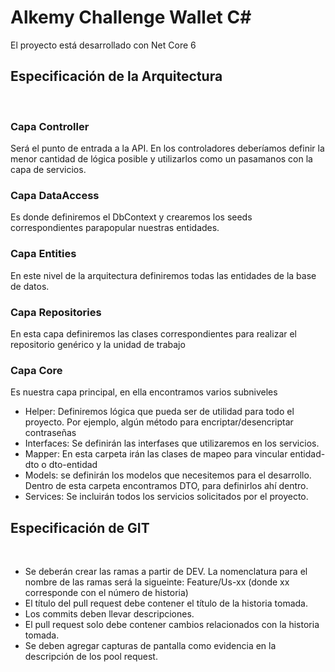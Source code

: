 # Alkemy Challenge Wallet C#
El proyecto está desarrollado con Net Core 6
​
## **Especificación de la Arquitectura**
​
### **Capa Controller**
Será el punto de entrada a la API. En los controladores deberíamos definir la menor cantidad de lógica posible y utilizarlos como un pasamanos con la capa de servicios.
​
### **Capa DataAccess**
Es donde definiremos el DbContext y crearemos los seeds correspondientes parapopular nuestras entidades.
​
### **Capa Entities**
En este nivel de la arquitectura definiremos todas las entidades de la base de datos.
​
### **Capa Repositories**
En esta capa definiremos las clases correspondientes para realizar el repositorio genérico y la unidad de trabajo
​
### **Capa Core**
Es nuestra capa principal, en ella encontramos varios subniveles
​
*	Helper: Definiremos lógica que pueda ser de utilidad para todo el proyecto. Por ejemplo, algún método para encriptar/desencriptar contraseñas
*	Interfaces: Se definirán las interfases que utilizaremos en los servicios.
*	Mapper: En esta carpeta irán las clases de mapeo para vincular entidad-dto o dto-entidad
*	Models: se definirán los modelos que necesitemos para el desarrollo. Dentro de esta carpeta encontramos DTO, para definirlos ahí dentro.
*	Services: Se incluirán todos los servicios solicitados por el proyecto.
​
## **Especificación de GIT**
​
* Se deberán crear las ramas a partir de DEV. La nomenclatura para el nombre de las ramas será la sigueinte: Feature/Us-xx (donde xx corresponde con el número de historia)
* El título del pull request debe contener el título de la historia tomada.
* Los commits deben llevar descripciones.
* El pull request solo debe contener cambios relacionados con la historia tomada.
* Se deben agregar capturas de pantalla como evidencia en la descripción de los pool request.

